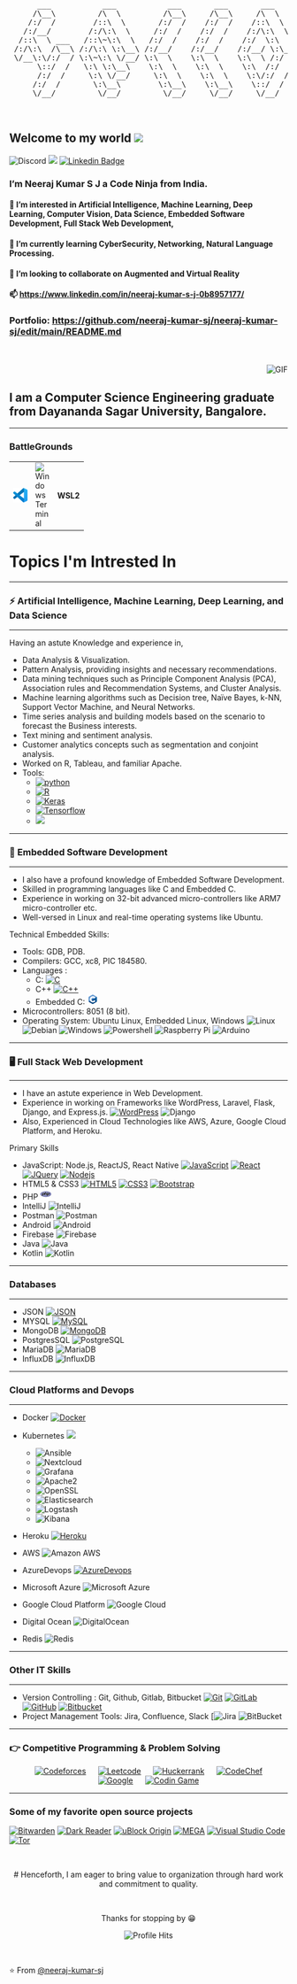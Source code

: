 
<pre>
      ___           ___           ___       ___       ___     
     /\__\         /\  \         /\__\     /\__\     /\  \    
    /:/  /        /::\  \       /:/  /    /:/  /    /::\  \   
   /:/__/        /:/\:\  \     /:/  /    /:/  /    /:/\:\  \  
  /::\  \ ___   /::\~\:\  \   /:/  /    /:/  /    /:/  \:\  \ 
 /:/\:\  /\__\ /:/\:\ \:\__\ /:/__/    /:/__/    /:/__/ \:\__\
 \/__\:\/:/  / \:\~\:\ \/__/ \:\  \    \:\  \    \:\  \ /:/  /
      \::/  /   \:\ \:\__\    \:\  \    \:\  \    \:\  /:/  / 
      /:/  /     \:\ \/__/     \:\  \    \:\  \    \:\/:/  /  
     /:/  /       \:\__\        \:\__\    \:\__\    \::/  /   
     \/__/         \/__/         \/__/     \/__/     \/__/    


</pre>

## Welcome to my world <img src="https://github.com/TheDudeThatCode/TheDudeThatCode/blob/master/Assets/Earth.gif" width="24px">
![Discord](https://img.shields.io/discord/491175207122370581?color=black&label=Discord&logo=discord) ![](https://img.shields.io/endpoint?url=https://dev.discordprofiles.me/api/badge/vscode/491174779278065689) 
[![Linkedin Badge](https://img.shields.io/badge/-neerajkumarsj-blue?style=flat&logo=Linkedin&logoColor=white&link=https://www.linkedin.com/in/neeraj-kumar-s-j-0b8957177/)](https://www.linkedin.com/in/neeraj-kumar-s-j-0b8957177/)

### I’m Neeraj Kumar S J a Code Ninja from India.

#### 👀 I’m interested in Artificial Intelligence, Machine Learning, Deep Learning, Computer Vision, Data Science, Embedded Software Development, Full Stack Web Development, 
#### 🌱 I’m currently learning CyberSecurity, Networking, Natural Language Processing.
#### 💞️ I’m looking to collaborate on Augmented and Virtual Reality
#### 📫 https://www.linkedin.com/in/neeraj-kumar-s-j-0b8957177/

### Portfolio: https://github.com/neeraj-kumar-sj/neeraj-kumar-sj/edit/main/README.md
<br />
<br />
  <img align="right" alt="GIF" src="https://media.giphy.com/media/836HiJc7pgzy8iNXCn/giphy.gif" />
<br />


## I am a Computer Science Engineering graduate from Dayananda Sagar University, Bangalore. 
***************************************************************************************************************
### BattleGrounds
<table align="center">
   <tr>
      <td>
         <img align="left" alt="Visual Studio Code" width="26px" src="https://raw.githubusercontent.com/github/explore/80688e429a7d4ef2fca1e82350fe8e3517d3494d/topics/visual-studio-code/visual-studio-code.png" />
      </td>
      <td>
         <img align="left" alt="Windows Terminal" width="26px" src="https://upload.wikimedia.org/wikipedia/commons/0/01/Windows_Terminal_Logo_256x256.png" />
      </td>
      <td>
         <h4>WSL2</h4>
      </td>
   </tr>
</table>

# Topics I'm Intrested In
-------------------------
### ⚡ Artificial Intelligence, Machine Learning, Deep Learning, and Data Science
------------------------------------------------------------------------------------
Having an astute Knowledge and experience in, 
- Data Analysis & Visualization. 
- Pattern Analysis, providing insights and necessary recommendations. 
- Data mining techniques such as Principle Component Analysis (PCA), Association rules and Recommendation Systems, and Cluster Analysis. 
- Machine learning algorithms such as Decision tree, Naïve Bayes, k-NN, Support Vector Machine, and Neural Networks. 
- Time series analysis and building models based on the scenario to forecast the Business interests. 
- Text mining and sentiment analysis. 
- Customer analytics concepts such as segmentation and conjoint analysis. 
- Worked on R, Tableau, and familiar Apache.
- Tools: 
  -  <a href="https://github.com/alwinw?tab=repositories&language=python" target="_blank"><img alt="python" src="https://img.shields.io/badge/-python-3776AB?style=flat-square&logo=Python&logoColor=white"></a>
  - <a href="https://github.com/alwinw?tab=repositories&language=r" target="_blank"><img alt="R" src="https://img.shields.io/badge/-R-276DC3?style=flat-square&logo=R&logoColor=white"></a>
  - [![Keras](https://img.shields.io/badge/-Keras-red?style=flat&logo=keras&link=https://github.com/hritik5102)](https://github.com/hritik5102) 
  - [![Tensorflow](https://img.shields.io/badge/-Tensorflow-gray?style=flat&logo=tensorflow&link=https://github.com/hritik5102)](https://github.com/hritik5102)
  - <img width ='32px' src ='https://raw.githubusercontent.com/rahulbanerjee26/githubAboutMeGenerator/main/icons/pytorch.svg'> </a>
***************************************************************************************************************
### 🔨 Embedded Software Development
----------------------------------------
- I also have a profound knowledge of Embedded Software Development. 
- Skilled in programming languages like C and Embedded C.
- Experience in working on 32-bit advanced micro-controllers like ARM7 micro-controller etc. 
- Well-versed in Linux and real-time operating systems like Ubuntu.

Technical Embedded Skills:
- Tools: GDB, PDB.
- Compilers: GCC, xc8, PIC 184580.
- Languages :
  - C: [![C](https://img.shields.io/badge/-A8B9CC?style=flat&logo=c&logoColor=white&link=https://github.com/hritik5102)](https://github.com/hritik5102)
  - C++ [![C++](https://img.shields.io/badge/-C++-00599C?style=flat&logo=c++&link=https://github.com/hritik5102)](https://github.com/hritik5102)
  - Embedded C: <code><img height="20" src="https://raw.githubusercontent.com/github/explore/80688e429a7d4ef2fca1e82350fe8e3517d3494d/topics/c/c.png"></code>
- Microcontrollers: 8051 (8 bit).
- Operating System: Ubuntu Linux, Embedded Linux, Windows ![Linux](http://img.shields.io/badge/-Linux-000000?style=for-the-badge&logo=linux) ![Debian](http://img.shields.io/badge/-Debian-A81D33?style=flat-square&logo=debian&logoColor=ffffff) ![Windows](http://img.shields.io/badge/-Windows-0078D6?style=flat-square&logo=windows&logoColor=ffffff) ![Powershell](http://img.shields.io/badge/-Powershell-5391FE?style=flat-square&logo=powershell&logoColor=ffffff) ![Raspberry Pi](https://img.shields.io/badge/-Raspberry%20Pi-C51A4A?style=flat-square&logo=Raspberry-Pi) ![Arduino](https://img.shields.io/badge/Arduino-black?style=flat-square&logo=arduino)
***************************************************************************************************************
### 🖥 Full Stack Web Development
----------------------------------
- I have an astute experience in Web Development. 
- Experience in working on Frameworks like WordPress, Laravel, Flask, Django, and Express.js. [![WordPress](https://img.shields.io/badge/-WordPress-blue?style=flat&logo=wordpress&link=https://github.com/BRdhanani)](https://github.com/BRdhanani) ![Django](https://img.shields.io/badge/-Django-092E20?style=plastic&logo=Django)
- Also, Experienced in Cloud Technologies like AWS, Azure, Google Cloud Platform, and Heroku.

Primary Skills
- JavaScript: Node.js, ReactJS, React Native [![JavaScript](https://img.shields.io/badge/-JavaScript-black?style=flat&logo=javascript&link=https://github.com/BRdhanani)](https://github.com/BRdhanani) [![React](https://img.shields.io/badge/-React-black?style=flat&logo=react&link=https://github.com/BRdhanani)](https://github.com/BRdhanani) [![JQuery](https://img.shields.io/badge/-JQuery-blue?style=flat&logo=jquery&link=https://github.com/BRdhanani)](https://github.com/BRdhanani) [![Nodejs](https://img.shields.io/badge/-Nodejs-green?style=flat&logo=Node.js&link=https://github.com/BRdhanani)](https://github.com/BRdhanani) 
- HTML5 & CSS3 [![HTML5](https://img.shields.io/badge/-HTML5-E34F26?style=flat&logo=html5&logoColor=white&link=https://github.com/BRdhanani)](https://github.com/BRdhanani) [![CSS3](https://img.shields.io/badge/-CSS3-1572B6?style=flat&logo=css3&link=https://github.com/BRdhanani)](https://github.com/BRdhanani) [![Bootstrap](https://img.shields.io/badge/-Bootstrap-563D7C?style=flat&logo=bootstrap&link=https://github.com/BRdhanani)](https://github.com/BRdhanani) 
- PHP <code><img height="20" src="https://raw.githubusercontent.com/github/explore/80688e429a7d4ef2fca1e82350fe8e3517d3494d/topics/php/php.png"></code>
- IntelliJ ![IntelliJ](https://img.shields.io/badge/-IntelliJ%20IDEA-black?style=flat-square&logo=jetbrains)
- Postman ![Postman](https://img.shields.io/badge/Postman-black?style=flat-square&logo=postman)
- Android ![Android](https://img.shields.io/badge/Android-05150C?style=flat-square&logo=android)
- Firebase ![Firebase](https://img.shields.io/badge/Firebase-black?style=flat-square&logo=firebase)
- Java ![Java](https://img.shields.io/badge/Java-orange?style=flat-square&logo=java)
- Kotlin ![Kotlin]( https://img.shields.io/badge/Kotlin-black?style=flat-square&logo=kotlin)
***************************************************************************************************************
### Databases
----------------------------------
- JSON [![JSON](https://img.shields.io/badge/-json-02569B?style=flat&logo=json&link=https://github.com/BRdhanani)](https://github.com/BRdhanani)
- MYSQL [![MySQL](https://img.shields.io/badge/-MySQL-black?style=flat&logo=mysql&link=https://github.com/BRdhanani)](https://github.com/BRdhanani)
- MongoDB [![MongoDB](https://img.shields.io/badge/-MongoDB-FCA121?style=flat&logo=mongodb&link=https://github.com/BRdhanani)](https://gitlab.com/BRdhanani)
- PostgresSQL ![PostgreSQL](https://img.shields.io/badge/-PostgreSQL-336791?style=plastic&logo=postgresql)
- MariaDB ![MariaDB](https://img.shields.io/badge/MariaDB-black?style=flat-square&logo=mariadb)
- InfluxDB ![InfluxDB](https://img.shields.io/badge/InfluxDB-black?style=flat-square&logo=influxdb)
***************************************************************************************************************
### Cloud Platforms and Devops
----------------------------------
- Docker [![Docker](https://img.shields.io/badge/-Docker-black?style=flat&logo=docker&link=https://github.com/BRdhanani)](https://github.com/BRdhanani) 
- Kubernetes <code><a href="https://kubernetes.io/" target="_blank"><img height="50" src="https://www.vectorlogo.zone/logos/kubernetes/kubernetes-ar21.svg"></a></code>
  - ![Ansible](https://img.shields.io/badge/Ansible-black?style=flat-square&logo=ansible)
  - ![Nextcloud](https://img.shields.io/badge/Nextcloud-0484cc?style=flat-square&logo=nextcloud)
  - ![Grafana](https://img.shields.io/badge/Grafana-black?style=flat-square&logo=grafana)
  - ![Apache2](https://img.shields.io/badge/Apache2-black?style=flat-square&logo=apache)
  - ![OpenSSL](https://img.shields.io/badge/OpenSSL-black?style=flat-square&logo=openssl)
  - ![Elasticsearch](https://img.shields.io/badge/Elasticsearch-005571?style=flat-square&logo=elasticsearch)
  - ![Logstash](https://img.shields.io/badge/Logstash-005571?style=flat-square&logo=logstash)
  - ![Kibana](https://img.shields.io/badge/Kibana-005571?style=flat-square&logo=kibana)

- Heroku [![Heroku](https://img.shields.io/badge/-Heroku-gray?style=flat&logo=heroku&link=https://github.com/BRdhanani)](https://github.com/BRdhanani) 
- AWS ![Amazon AWS](https://img.shields.io/badge/Amazon%20AWS-232F3E?style=flat-square&logo=amazon-aws)
- AzureDevops [![AzureDevops](https://img.shields.io/badge/-AzureDevops-0175C2?style=flat&logo=azureDevops&link=https://github.com/hritik5102)](https://github.com/hritik5102) 
- Microsoft Azure ![Microsoft Azure](https://img.shields.io/badge/Microsoft%20Azure-232F7E?style=flat-square&logo=microsoft-azure)
- Google Cloud Platform ![Google Cloud](https://img.shields.io/badge/Google%20Cloud-black?style=flat-square&logo=google-cloud)
- Digital Ocean ![DigitalOcean](https://img.shields.io/badge/-Digital%20Ocean-darkblue?style=flat-square&logo=digitalocean)
- Redis ![Redis](https://img.shields.io/badge/-Redis-black?style=flat-square&logo=Redis)

***************************************************************************************************************
### Other IT Skills
-----------------
- Version Controlling : Git, Github, Gitlab, Bitbucket [![Git](https://img.shields.io/badge/-Git-black?style=flat&logo=git&link=https://github.com/BRdhanani)](https://github.com/BRdhanani) [![GitLab](https://img.shields.io/badge/-GitLab-FCA121?style=flat&logo=gitlab&link=https://github.com/hritik5102)](https://gitlab.com/hritik5102) [![GitHub](https://img.shields.io/badge/-GitHub-181717?style=flat&logo=github&link=https://github.com/hritik5102)](https://github.com/hritik5102) [![Bitbucket](https://img.shields.io/badge/-Bitbucket-blue?style=flat&logo=bitbucket&link=https://github.com/BRdhanani)](https://github.com/BRdhanani)
- Project Management Tools: Jira, Confluence, Slack [![Jira](https://img.shields.io/badge/-Jira-222222?style=flat&logo=jira-software&logoColor=white&logoColor=0052CC) ![BitBucket](https://img.shields.io/badge/-BitBucket-darkblue?style=flat-square&logo=bitbucket)

***************************************************************************************************************
### 👉 Competitive Programming & Problem Solving
 
<p align="center">
  &emsp;
    <a href="#"><img alt = "Codeforces" src="https://img.shields.io/badge/codeforces%20-%231F8ACB.svg?style=plastic&logo=codeforces&logoColor=white" /></a>	
  &emsp;
    <a href="#"><img alt = "Leetcode" src="https://img.shields.io/badge/leetcode%20-%23FFA116.svg?style=plastic&logo=leetcode&logoColor=black" /></a>
  &emsp;
    <a href="#"><img alt = "Huckerrank" src="https://img.shields.io/badge/hackerrank-%232EC866.svg?style=plastic&logo=hackerrank&logoColor=white" /></a>
  &emsp;
    <a href="#"><img alt = "CodeChef" src="https://img.shields.io/badge/codechef-%235B4638.svg?style=plastic&logo=codechef&logoColor=white" /></a>
  &emsp;
    <a href="#"><img alt = "Google" src="https://img.shields.io/badge/google-%234285F4.svg?style=plastic&logo=google&logoColor=white" /></a>
  &emsp;
    <a href="#"><img alt = "Codin Game" src="https://img.shields.io/badge/codingame-%23F2BB13.svg?&style=plastic&logo=codingame&logoColor=black" /></a>
</p>

***************************************************************************************************************
### Some of my favorite open source projects

[![Bitwarden](https://img.shields.io/badge/-Bitwarden-444444?style=flat&logo=bitwarden&logoColor=175DDC)](https://github.com/bitwarden)
[![Dark Reader](https://img.shields.io/badge/-Dark&#32;Reader-444444?style=flat&logo=Dark-Reader&logoColor=2f7485)](https://github.com/darkreader/darkreader)
[![uBlock Origin](https://img.shields.io/badge/-uBlock&#32;Origin-444444?style=flat&logo=UBlock-Origin&logoColor=800000)](https://github.com/gorhill/uBlock)
[![MEGA](https://img.shields.io/badge/-MEGA-444444?style=flat&logo=mega&logoColor=D9272E)](ttps://github.com/meganz/)
[![Visual Studio Code](https://img.shields.io/badge/-VSCode-444444?style=flat&logo=visual-studio-code&logoColor=007ACC)](https://github.com/microsoft/vscode)
[![Tor](https://img.shields.io/badge/-Tor-444444?style=flat&logo=tor&logoColor=7E4798)](https://www.torproject.org/)

<br>
<p align="center">
# Henceforth, I am eager to bring value to organization through hard work and commitment to quality.</p>
<br>
<p align="center">
  Thanks for stopping by 😁<br/>
</p>
<p align="center"><img alt="Profile Hits" src="https://hits.seeyoufarm.com/api/count/incr/badge.svg?url=https%3A%2F%2Fgithub.com%2Frajput2107%2F" /></p>
<br/>
<p>






⭐️ From [@neeraj-kumar-sj](https://github.com/neeraj-kumar-sj)
